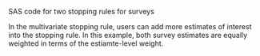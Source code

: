SAS code for two stopping rules for surveys

In the multivariate stopping rule, users can add more estimates of interest into the stopping rule. In this example, both survey estimates are equally weighted in terms of the estiamte-level weight.
